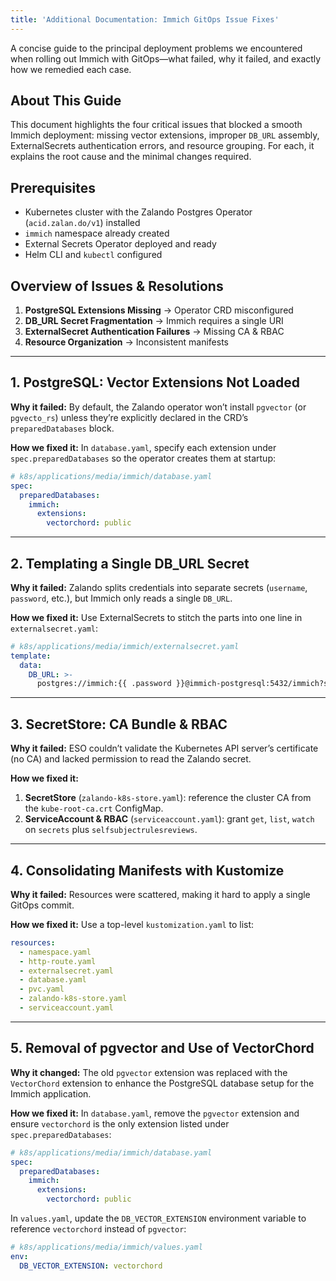 ```yaml
---
title: 'Additional Documentation: Immich GitOps Issue Fixes'
---
```


A concise guide to the principal deployment problems we encountered when rolling out Immich with GitOps—what failed, why it failed, and exactly how we remedied each case.

## About This Guide

This document highlights the four critical issues that blocked a smooth Immich deployment: missing vector extensions, improper `DB_URL` assembly, ExternalSecrets authentication errors, and resource grouping. For each, it explains the root cause and the minimal changes required.

## Prerequisites

* Kubernetes cluster with the Zalando Postgres Operator (`acid.zalan.do/v1`) installed
* `immich` namespace already created
* External Secrets Operator deployed and ready
* Helm CLI and `kubectl` configured

## Overview of Issues & Resolutions

1. **PostgreSQL Extensions Missing** → Operator CRD misconfigured
2. **DB\_URL Secret Fragmentation** → Immich requires a single URI
3. **ExternalSecret Authentication Failures** → Missing CA & RBAC
4. **Resource Organization** → Inconsistent manifests

---

## 1. PostgreSQL: Vector Extensions Not Loaded

**Why it failed:**
By default, the Zalando operator won’t install `pgvector` (or `pgvecto_rs`) unless they’re explicitly declared in the CRD’s `preparedDatabases` block.

**How we fixed it:**
In `database.yaml`, specify each extension under `spec.preparedDatabases` so the operator creates them at startup:

```yaml
# k8s/applications/media/immich/database.yaml
spec:
  preparedDatabases:
    immich:
      extensions:
        vectorchord: public
```

---

## 2. Templating a Single DB\_URL Secret

**Why it failed:**
Zalando splits credentials into separate secrets (`username`, `password`, etc.), but Immich only reads a single `DB_URL`.

**How we fixed it:**
Use ExternalSecrets to stitch the parts into one line in `externalsecret.yaml`:

```yaml
# k8s/applications/media/immich/externalsecret.yaml
template:
  data:
    DB_URL: >-
      postgres://immich:{{ .password }}@immich-postgresql:5432/immich?sslmode=require&sslmode=no-verify
```

---

## 3. SecretStore: CA Bundle & RBAC

**Why it failed:**
ESO couldn’t validate the Kubernetes API server’s certificate (no CA) and lacked permission to read the Zalando secret.

**How we fixed it:**

1. **SecretStore** (`zalando-k8s-store.yaml`): reference the cluster CA from the `kube-root-ca.crt` ConfigMap.
2. **ServiceAccount & RBAC** (`serviceaccount.yaml`): grant `get`, `list`, `watch` on `secrets` plus `selfsubjectrulesreviews`.

---

## 4. Consolidating Manifests with Kustomize

**Why it failed:**
Resources were scattered, making it hard to apply a single GitOps commit.

**How we fixed it:**
Use a top-level `kustomization.yaml` to list:

```yaml
resources:
  - namespace.yaml
  - http-route.yaml
  - externalsecret.yaml
  - database.yaml
  - pvc.yaml
  - zalando-k8s-store.yaml
  - serviceaccount.yaml
```

---

## 5. Removal of pgvector and Use of VectorChord

**Why it changed:**
The old `pgvector` extension was replaced with the `VectorChord` extension to enhance the PostgreSQL database setup for the Immich application.

**How we fixed it:**
In `database.yaml`, remove the `pgvector` extension and ensure `vectorchord` is the only extension listed under `spec.preparedDatabases`:

```yaml
# k8s/applications/media/immich/database.yaml
spec:
  preparedDatabases:
    immich:
      extensions:
        vectorchord: public
```

In `values.yaml`, update the `DB_VECTOR_EXTENSION` environment variable to reference `vectorchord` instead of `pgvector`:

```yaml
# k8s/applications/media/immich/values.yaml
env:
  DB_VECTOR_EXTENSION: vectorchord
```

